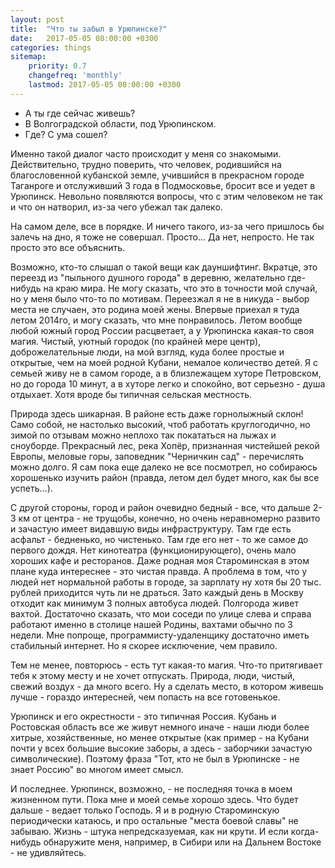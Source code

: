 ```yaml
---
layout: post
title:  "Что ты забыл в Урюпинске?"
date:   2017-05-05 08:00:00 +0300
categories: things
sitemap:
    priority: 0.7
    changefreq: 'monthly'
    lastmod: 2017-05-05 08:00:00 +0300
---
```


- А ты где сейчас живешь?
- В Волгоградской области, под Урюпинском.
- Где? С ума сошел?

Именно такой диалог часто происходит у меня со знакомыми.
Действительно, трудно поверить, что человек, родившийся на благословенной кубанской земле, учившийся в прекрасном городе Таганроге и отслуживший 3 года в Подмосковье, бросит все и уедет в Урюпинск. Невольно появляются вопросы, что с этим человеком не так и что он натворил, из-за чего убежал так далеко.

На самом деле, все в порядке. И ничего такого, из-за чего пришлось бы залечь на дно, я тоже не совершал. Просто...
Да нет, непросто. Не так просто это все объяснить.
<!-- more -->
Возможно, кто-то слышал о такой вещи как дауншифтинг. Вкратце, это переезд из "пыльного душного города" в деревню, желательно где-нибудь на краю мира. Не могу сказать, что это в точности мой случай, но у меня было что-то по мотивам. Переезжал я не в никуда - выбор места не случаен, это родина моей жены. Впервые приехал я туда летом 2014го, и могу сказать, что мне понравилось. Летом вообще любой южный город России расцветает, а у Урюпинска какая-то своя магия. Чистый, уютный городок (по крайней мере центр), доброжелательные люди, на мой взгляд, куда более простые и открытые, чем на моей родной Кубани, немалое количество детей. Я с семьей живу не в самом городе, а в близлежащем хуторе Петровском, но до города 10 минут, а в хуторе легко и спокойно, вот серьезно - душа отдыхает. Хотя вроде бы типичная сельская местность.

Природа здесь шикарная. В районе есть даже горнолыжный склон! Само собой, не настолько высокий, чтоб работать круглогодично, но зимой по отзывам можно неплохо так покататься на лыжах и сноуборде. Прекрасный лес, река Хопёр, признанная чистейшей рекой Европы, меловые горы, заповедник "Черничкин сад" - перечислять можно долго. Я сам пока еще далеко не все посмотрел, но собираюсь хорошенько изучить район (правда, летом дел будет много, как бы все успеть...).

С другой стороны, город и район очевидно бедный - все, что дальше 2-3 км от центра  - не трущобы, конечно, но очень неравномерно развито и зачастую имеет видавшую виды инфраструктуру. Там где есть асфальт - бедненько, но чистенько. Там где его нет - то же самое до первого дождя. Нет кинотеатра (функционирующего), очень мало хороших кафе и ресторанов. Даже родная моя Староминская в этом плане куда интереснее - это чистая правда. А проблема в том, что у людей нет нормальной работы в городе, за зарплату ну хотя бы 20 тыс. рублей приходится чуть ли не драться. Зато каждый день в Москву отходит как минимум 3 полных автобуса людей. Полгорода живет вахтой. Достаточно сказать, что мои соседи по улице слева и справа работают именно в столице нашей Родины, вахтами обычно по 3 недели. Мне попроще, программисту-удаленщику достаточно иметь стабильный интернет. Но я скорее исключение, чем правило.

Тем не менее, повторюсь - есть тут какая-то магия. Что-то притягивает тебя к этому месту и не хочет отпускать. Природа, люди, чистый, свежий воздух - да много всего. Ну а сделать место, в котором живешь лучше - гораздо интересней, чем попасть на все готовенькое.

Урюпинск и его окрестности - это типичная Россия. Кубань и Ростовская область все же живут немного иначе - наши люди более хитрые, хозяйственные, но менее открытые (как пример - на Кубани почти у всех большие высокие заборы, а здесь - заборчики зачастую символические). Поэтому фраза "Тот, кто не был в Урюпинске - не знает Россию" во многом имеет смысл.

И последнее. Урюпинск, возможно, - не последняя точка в моем жизненном пути. Пока мне и моей семье хорошо здесь. Что будет дальше - ведает только Господь. Я и в родную Староминскую периодически катаюсь, и про остальные "места боевой славы" не забываю. Жизнь - штука непредсказуемая, как ни крути. И если когда-нибудь обнаружите меня, например, в Сибири или на Дальнем Востоке - не удивляйтесь.
